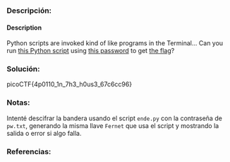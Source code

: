 ### Descripción: 
#### Description

Python scripts are invoked kind of like programs in the Terminal... Can you run [this Python script](https://mercury.picoctf.net/static/b351a89e0bc6745b00716849105f87c6/ende.py) using [this password](https://mercury.picoctf.net/static/b351a89e0bc6745b00716849105f87c6/pw.txt) to get [the flag](https://mercury.picoctf.net/static/b351a89e0bc6745b00716849105f87c6/flag.txt.en)?
### Solución:
picoCTF{4p0110_1n_7h3_h0us3_67c6cc96}
### Notas:
Intenté descifrar la bandera usando el script `ende.py` con la contraseña de `pw.txt`, generando la misma llave `Fernet` que usa el script y mostrando la salida o error si algo falla.
### Referencias:
